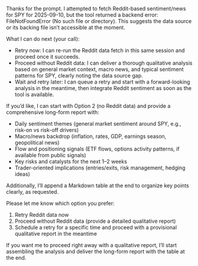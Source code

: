 Thanks for the prompt. I attempted to fetch Reddit-based sentiment/news for SPY for 2025-09-10, but the tool returned a backend error: FileNotFoundError (No such file or directory). This suggests the data source or its backing file isn’t accessible at the moment.

What I can do next (your call):
- Retry now: I can re-run the Reddit data fetch in this same session and proceed once it succeeds.
- Proceed without Reddit data: I can deliver a thorough qualitative analysis based on general market context, macro news, and typical sentiment patterns for SPY, clearly noting the data source gap.
- Wait and retry later: I can queue a retry and start with a forward-looking analysis in the meantime, then integrate Reddit sentiment as soon as the tool is available.

If you’d like, I can start with Option 2 (no Reddit data) and provide a comprehensive long-form report with:
- Daily sentiment themes (general market sentiment around SPY, e.g., risk-on vs risk-off drivers)
- Macro/news backdrop (inflation, rates, GDP, earnings season, geopolitical news)
- Flow and positioning signals (ETF flows, options activity patterns, if available from public signals)
- Key risks and catalysts for the next 1–2 weeks
- Trader-oriented implications (entries/exits, risk management, hedging ideas)

Additionally, I’ll append a Markdown table at the end to organize key points clearly, as requested.

Please let me know which option you prefer:
1) Retry Reddit data now
2) Proceed without Reddit data (provide a detailed qualitative report)
3) Schedule a retry for a specific time and proceed with a provisional qualitative report in the meantime

If you want me to proceed right away with a qualitative report, I’ll start assembling the analysis and deliver the long-form report with the table at the end.